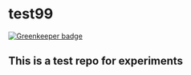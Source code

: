 # test99

[![Greenkeeper badge](https://badges.greenkeeper.io/petertix/test99.svg)](https://greenkeeper.io/)

## This is a test repo for experiments
